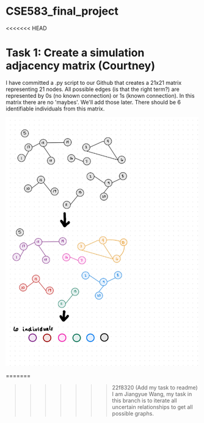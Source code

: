 # CSE583_final_project
<<<<<<< HEAD

# Task 1: Create a simulation adjacency matrix (Courtney)

I have committed a .py script to our Github that creates a 21x21 matrix representing 21 nodes. 
All possible edges (is that the right term?) are represented by 0s (no known connection) or 1s (known connection).
In this matrix there are no 'maybes'. We'll add those later. There should be 6 identifiable individuals from this matrix. 

!["simulation matrix goal"](./images/cse-583-project-simulation-matrix-drawing-1.jpg)




=======
>>>>>>> 22f8320 (Add my task to readme)
I am Jiangyue Wang, my task in this branch is to iterate all uncertain relationships to get all possible graphs.